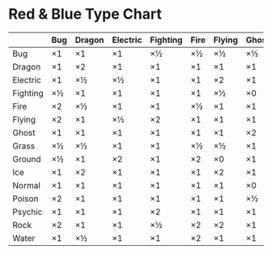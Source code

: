 # Red & Blue Type Chart

|          | Bug | Dragon | Electric | Fighting | Fire | Flying | Ghost | Grass | Ground | Ice | Normal | Poison | Psychic | Rock | Water |
| -------- | --- | ------ | -------- | -------- | ---- | ------ | ----- | ----- | ------ | --- | ------ | ------ | ------- | ---- | ----- |
| Bug      | ×1  | ×1     | ×1       | ×½       | ×½   | ×½     | ×½    | ×2    | ×1     | ×1  | ×1     | ×2     | ×2      | ×1   | ×1    |
| Dragon   | ×1  | ×2     | ×1       | ×1       | ×1   | ×1     | ×1    | ×1    | ×1     | ×1  | ×1     | ×1     | ×1      | ×1   | ×1    |
| Electric | ×1  | ×½     | ×½       | ×1       | ×1   | ×2     | ×1    | ×½    | ×0     | ×1  | ×1     | ×1     | ×1      | ×1   | ×2    |
| Fighting | ×½  | ×1     | ×1       | ×1       | ×1   | ×½     | ×0    | ×1    | ×1     | ×2  | ×2     | ×½     | ×½      | ×2   | ×1    |
| Fire     | ×2  | ×½     | ×1       | ×1       | ×½   | ×1     | ×1    | ×2    | ×1     | ×2  | ×1     | ×1     | ×1      | ×½   | ×½    |
| Flying   | ×2  | ×1     | ×½       | ×2       | ×1   | ×1     | ×1    | ×2    | ×1     | ×1  | ×1     | ×1     | ×1      | ×½   | ×1    |
| Ghost    | ×1  | ×1     | ×1       | ×1       | ×1   | ×1     | ×2    | ×1    | ×1     | ×1  | ×0     | ×1     | ×0      | ×1   | ×1    |
| Grass    | ×½  | ×½     | ×1       | ×1       | ×½   | ×½     | ×1    | ×½    | ×2     | ×1  | ×1     | ×½     | ×1      | ×2   | ×2    |
| Ground   | ×½  | ×1     | ×2       | ×1       | ×2   | ×0     | ×1    | ×½    | ×1     | ×1  | ×1     | ×2     | ×1      | ×2   | ×1    |
| Ice      | ×1  | ×2     | ×1       | ×1       | ×1   | ×2     | ×1    | ×2    | ×2     | ×½  | ×1     | ×1     | ×1      | ×1   | ×½    |
| Normal   | ×1  | ×1     | ×1       | ×1       | ×1   | ×1     | ×0    | ×1    | ×1     | ×1  | ×1     | ×1     | ×1      | ×½   | ×1    |
| Poison   | ×2  | ×1     | ×1       | ×1       | ×1   | ×1     | ×½    | ×2    | ×½     | ×1  | ×1     | ×½     | ×1      | ×½   | ×1    |
| Psychic  | ×1  | ×1     | ×1       | ×2       | ×1   | ×1     | ×1    | ×1    | ×1     | ×1  | ×1     | ×2     | ×½      | ×1   | ×1    |
| Rock     | ×2  | ×1     | ×1       | ×½       | ×2   | ×2     | ×1    | ×1    | ×½     | ×2  | ×1     | ×1     | ×1      | ×1   | ×1    |
| Water    | ×1  | ×½     | ×1       | ×1       | ×2   | ×1     | ×1    | ×½    | ×2     | ×1  | ×1     | ×1     | ×1      | ×2   | ×½    |
